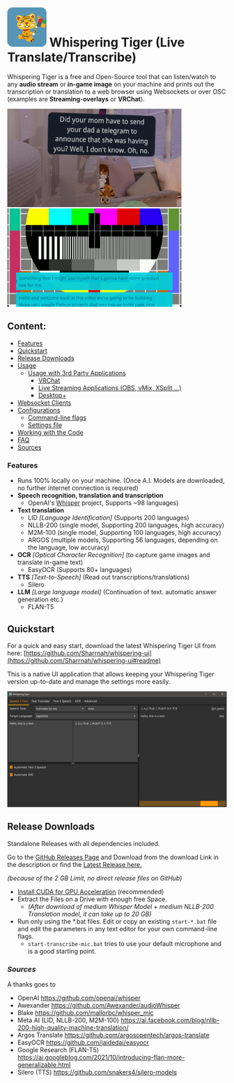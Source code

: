 # <img src=images/app-icon.png width=90> Whispering Tiger (Live Translate/Transcribe)

Whispering Tiger is a free and Open-Source tool that can listen/watch to any **audio stream** or **in-game image** on your machine and prints out the transcription or translation
to a web browser using Websockets or over OSC (examples are **Streaming-overlays** or **VRChat**).

<img src=images/vrchat.png width=400><img src=images/streaming-overlay.png width=400>


## Content:
- [Features](#features)
- [Quickstart](#quickstart)
- [Release Downloads](#release-downloads)
- [Usage](documentation/usage.md)
  - [Usage with 3rd Party Applications](documentation/usage.md#usage-with-3rd-party-applications)
    - [VRChat](documentation/usage.md#vrchat)
    - [Live Streaming Applications (OBS, vMix, XSplit ...)](documentation/usage.md#live-streaming-applications--obs-vmix-xsplit--)
    - [Desktop+](documentation/usage.md#desktop-currently-only-new-ui-beta-with-embedded-browser) 
- [Websocket Clients](documentation/websocket-clients.md)
- [Configurations](documentation/configurations.md)
  - [Command-line flags](documentation/configurations.md#command-line-flags)
  - [Settings file](documentation/configurations.md#settings-file)
- [Working with the Code](documentation/working-with-code.md)
- [FAQ](documentation/faq.md)
- [Sources](#sources)


### Features
- Runs 100% locally on your machine. (Once A.I. Models are downloaded, no further internet connection is required)
- **Speech recognition, translation and transcription**
  - OpenAI's [Whisper](https://github.com/openai/whisper) project, Supports ~98 languages)
- **Text translation**
  - LID _[Language Identification]_ (Supports 200 languages)
  - NLLB-200 (single model, Supporting 200 languages, high accuracy)
  - M2M-100 (single model, Supporting 100 languages, high accuracy)
  - ARGOS (multiple models, Supporting 56 languages, depending on the language, low accuracy)
- **OCR** _[Optical Character Recognition]_ (to capture game images and translate in-game text)
  - EasyOCR (Supports 80+ languages)
- **TTS** _[Text-to-Speech]_ (Read out transcriptions/translations)
  - Silero
- **LLM** _[Large language model]_ (Continuation of text. automatic answer generation etc.)
  - FLAN-T5

## Quickstart
For a quick and easy start, download the latest Whispering Tiger UI from here: [https://github.com/Sharrnah/whispering-ui](https://github.com/Sharrnah/whispering-ui#readme)

This is a native UI application that allows keeping your Whispering Tiger version up-to-date and manage the settings more easily.

<img src=https://github.com/Sharrnah/whispering-ui/raw/main/doc/images/speech2text.png width=825>


## Release Downloads
Standalone Releases with all dependencies included.

Go to the [GitHub Releases Page](https://github.com/Sharrnah/whispering/releases) and Download from the download Link in the description or find the [Latest Release here.](https://github.com/Sharrnah/whispering/releases/latest)

_(because of the 2 GB Limit, no direct release files on GitHub)_

- [Install CUDA for GPU Acceleration](https://developer.nvidia.com/cuda-downloads) (recommended)
- Extract the Files on a Drive with enough free Space.
  - _(After download of medium Whisper Model + medium NLLB-200 Translation model, it can take up to 20 GB)_
- Run only using the *.bat files. Edit or copy an existing `start-*.bat` file and edit the parameters in any text editor for your own command-line flags.
  - `start-transcribe-mic.bat` tries to use your default microphone and is a good starting point.


### _Sources_
A thanks goes to
- OpenAI https://github.com/openai/whisper
- Awexander https://github.com/Awexander/audioWhisper
- Blake https://github.com/mallorbc/whisper_mic
- Meta AI (LID, NLLB-200, M2M-100) https://ai.facebook.com/blog/nllb-200-high-quality-machine-translation/
- Argos Translate https://github.com/argosopentech/argos-translate
- EasyOCR https://github.com/jaidedai/easyocr
- Google Research (FLAN-T5) https://ai.googleblog.com/2021/10/introducing-flan-more-generalizable.html
- Silero (TTS) https://github.com/snakers4/silero-models
